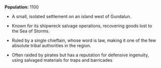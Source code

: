 **Population:** 1100
- A small, isolated settlement on an island west of Gundalun.

- Known for its shipwreck salvage operations, recovering goods lost to the Sea of Storms.

- Ruled by a single chieftain, whose word is law, making it one of the few absolute tribal authorities in the region.

- Often raided by pirates but has a reputation for defensive ingenuity, using salvaged materials for traps and barricades